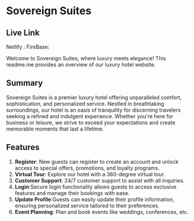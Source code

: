 # Sovereign Suites

## Live Link

Netlify :
FireBase:

Welcome to Sovereign Suites, where luxury meets elegance! This readme.me provides an overview of our luxury hotel website.

## Summary

Sovereign Suites is a premier luxury hotel offering unparalleled comfort, sophistication, and personalized service. Nestled in breathtaking surroundings, our hotel is an oasis of tranquility for discerning travelers seeking a refined and indulgent experience. Whether you're here for business or leisure, we strive to exceed your expectations and create memorable moments that last a lifetime.

## Features

1. **Register**: New guests can register to create an account and unlock access to special offers, promotions, and loyalty programs.
2. **Virtual Tour**: Explore our hotel with a 360-degree virtual tour.
3. **Customer Support**: 24/7 customer support to assist with all inquiries.
4. **Login**:Secure login functionality allows guests to access exclusive features and manage their bookings with ease.
5. **Update Profile**:Guests can easily update their profile information, ensuring personalized service tailored to their preferences.
6. **Event Planning**: Plan and book events like weddings, conferences, etc.
